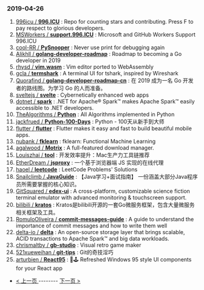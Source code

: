 ### 2019-04-26 
1. [996icu / **996.ICU**](https://github.com/996icu/996.ICU) : Repo for counting stars and contributing. Press F to pay respect to glorious developers.
1. [MSWorkers / **support.996.ICU**](https://github.com/MSWorkers/support.996.ICU) : Microsoft and GitHub Workers Support 996.ICU
1. [cool-RR / **PySnooper**](https://github.com/cool-RR/PySnooper) : Never use print for debugging again
1. [Alikhll / **golang-developer-roadmap**](https://github.com/Alikhll/golang-developer-roadmap) : Roadmap to becoming a Go developer in 2019
1. [rhysd / **vim.wasm**](https://github.com/rhysd/vim.wasm) : Vim editor ported to WebAssembly
1. [gcla / **termshark**](https://github.com/gcla/termshark) : A terminal UI for tshark, inspired by Wireshark
1. [Quorafind / **golang-developer-roadmap-cn**](https://github.com/Quorafind/golang-developer-roadmap-cn) : 在 2019 成为一名 Go 开发者的路线图。为学习 Go 的人而准备。
1. [sveltejs / **svelte**](https://github.com/sveltejs/svelte) : Cybernetically enhanced web apps
1. [dotnet / **spark**](https://github.com/dotnet/spark) : .NET for Apache® Spark™ makes Apache Spark™ easily accessible to .NET developers.
1. [TheAlgorithms / **Python**](https://github.com/TheAlgorithms/Python) : All Algorithms implemented in Python
1. [jackfrued / **Python-100-Days**](https://github.com/jackfrued/Python-100-Days) : Python - 100天从新手到大师
1. [flutter / **flutter**](https://github.com/flutter/flutter) : Flutter makes it easy and fast to build beautiful mobile apps.
1. [nubank / **fklearn**](https://github.com/nubank/fklearn) : fklearn: Functional Machine Learning
1. [agalwood / **Motrix**](https://github.com/agalwood/Motrix) : A full-featured download manager.
1. [Louiszhai / **tool**](https://github.com/Louiszhai/tool) : 开发效率提升：Mac生产力工具链推荐
1. [EtherDream / **jsproxy**](https://github.com/EtherDream/jsproxy) : 一个基于浏览器端 JS 实现的在线代理
1. [haoel / **leetcode**](https://github.com/haoel/leetcode) : LeetCode Problems' Solutions
1. [Snailclimb / **JavaGuide**](https://github.com/Snailclimb/JavaGuide) : 【Java学习+面试指南】 一份涵盖大部分Java程序员所需要掌握的核心知识。
1. [GitSquared / **edex-ui**](https://github.com/GitSquared/edex-ui) : A cross-platform, customizable science fiction terminal emulator with advanced monitoring & touchscreen support.
1. [bilibili / **kratos**](https://github.com/bilibili/kratos) : Kratos是bilibili开源的一套Go微服务框架，包含大量微服务相关框架及工具。
1. [RomuloOliveira / **commit-messages-guide**](https://github.com/RomuloOliveira/commit-messages-guide) : A guide to understand the importance of commit messages and how to write them well
1. [delta-io / **delta**](https://github.com/delta-io/delta) : An open-source storage layer that brings scalable, ACID transactions to Apache Spark™ and big data workloads.
1. [chrismaltby / **gb-studio**](https://github.com/chrismaltby/gb-studio) : Visual retro game maker
1. [521xueweihan / **git-tips**](https://github.com/521xueweihan/git-tips) : Git的奇技淫巧
1. [arturbien / **React95**](https://github.com/arturbien/React95) : 🌈🕹 Refreshed Windows 95 style UI components for your React app 

- [ < 上一页 ](https://github.com/able8/github-trending-daily-record/blob/master/2019-04-25.md) -------- [ 下一页 > ](https://github.com/able8/github-trending-daily-record/blob/master/2019-04-27.md)